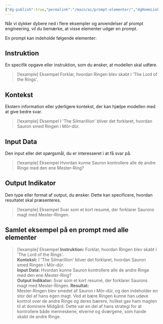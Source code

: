 ```yaml
---
{"dg-publish":true,"permalink":"/main/ai/prompt-elementer/","dgHomeLink":"false","dgShowBacklinks":"false","dgShowFileTree":"false","dgEnableSearch":"false","created":"2024-12-02T10:07:10.616+01:00"}
---
```


Når vi dykker dybere ned i flere eksempler og anvendelser af prompt engineering, vil du bemærke, at visse elementer udgør en prompt.

En prompt kan indeholde følgende elementer:

## Instruktion

En specifik opgave eller instruktion, som du ønsker, at modellen skal udføre.
> [!example] Eksempel
Forklar, hvordan Ringen blev skabt i 'The Lord of the Rings'.

## Kontekst

Ekstern information eller yderligere kontekst, der kan hjælpe modellen med at give bedre svar.
> [!example] Eksempel
I 'The Silmarillion' bliver det forklaret, hvordan Sauron smed Ringen i Môr-dûr.

## Input Data

Den input eller det spørgsmål, du er interesseret i at få svar på.
> [!example] Eksempel
Hvordan kunne Sauron kontrollere alle de andre Ringe med den ene Mester-Ring?

## Output Indikator

Den type eller format af output, du ønsker. Dette kan specificere, hvordan resultatet skal præsenteres.
> [!example] Eksempel
Svar som et kort resumé, der forklarer Saurons magt med Mester-Ringen.

## Samlet eksempel på en prompt med alle elementer
> [!example] Eksempel
**Instruktion:** Forklar, hvordan Ringen blev skabt i 'The Lord of the Rings'.  
**Kontekst:** I 'The Silmarillion' bliver det forklaret, hvordan Sauron smed Ringen i Môr-dûr.  
**Input Data:** Hvordan kunne Sauron kontrollere alle de andre Ringe med den ene Mester-Ring?  
**Output Indikator:** Svar som et kort resumé, der forklarer Saurons magt med Mester-Ringen.
**Resultat:**  
Mester-Ringen blev smedet af Sauron i Môr-dûr, og den indeholder en stor del af hans egen magt. Ved at bære Ringen kunne han udøve kontrol over de andre Ringe og deres bærere, hvilket gav ham magten til at dominere Midgård. Dette var en del af hans strategi for at kontrollere både menneskene, elverne og dværgene, som havde skabt de andre Ringe.

